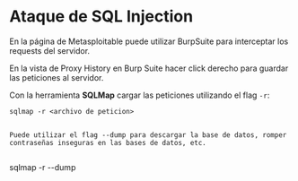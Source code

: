 # Ataque de SQL Injection

En la página de Metasploitable puede utilizar BurpSuite para interceptar los requests del servidor.

En la vista de Proxy History en Burp Suite hacer click derecho para guardar las peticiones al servidor.

Con la herramienta **SQLMap** cargar las peticiones utilizando el flag `-r`:

```
sqlmap -r <archivo de peticion>


Puede utilizar el flag --dump para descargar la base de datos, romper contraseñas inseguras en las bases de datos, etc.


```
sqlmap -r <archivo de peticion> --dump
  
```


